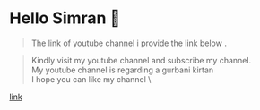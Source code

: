 # Hello Simran 🙌

> The link of youtube channel i provide the link below .

> Kindly visit my youtube channel and subscribe my channel.\
> My youtube channel is regarding a gurbani kirtan \
> I hope you can like my channel \

[link](//www.youtube.com/@rajpreetsinghsekhon8359)





